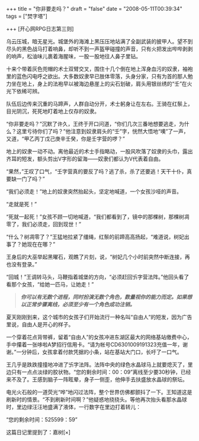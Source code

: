 +++
title = "你非要走吗？"
draft = "false"
date = "2008-05-11T00:39:34"
tags = ["焚字塔"]

+++
[开心网RPG日志第三则]
  
乌云压城，暗无星光。城堡外的海滩上黑压压地站满了全副武装的披甲人。望不到尽头的黑色战马打着响鼻，却听不到一声盔甲碰撞的声音，只有火把发出哔哔剥剥的响声，松油味儿裹着海腥味，一股一股地往人鼻子里钻。
  
十来个带着灰色兜帽的术士双臂交叉，围住十几个倒在地上浑身血污的奴隶，袖袍里的蓝色闪电呼之欲出。大多数奴隶早已肢体零落，头身分家，只有为首的那人勉力坐在地上，身上的法袍早以被海边悬崖上的尖石划破，肩头用银丝绣的“壬”在火光下依稀可辨。
  
队伍后边传来沉重的马蹄声，人群自动分开，术士躬身让在左右。王骑在红鬃上，目光阴沉，死死地盯着地上仅存的奴隶。
  
“你非要走吗？”沉默了许久，王终于开口问道，“你们几次三番地想要逃走，为什么？这里亏待你们了吗？”他注意到奴隶肩头的“壬”字，恍然大悟地“噢”了一声，又道，“甲乙丙丁戊己庚辛壬癸，你是壬字营的啰？”
  
地上的奴隶一动不动。离他最近的术士手指略动，一股风吹落了奴隶的头巾，露出齐耳的短发，额头剪出V字形的留海——奴隶们都认为V代表着自由。
  
“果然，”王叹了口气，“壬字营真的要反了吗？逃了杀，杀了还要逃！天干十仆，真要缺一门了吗？”
  
“我们必须走！”地上的奴隶突然抬起头，坚定地喊道，一个女孩沙哑的声音。
  
“走就是死！”
  
“死就一起死！”女孩不顾一切地喊道，“我们都看到了，镜中的那棵树，那棵树凋零了，我们必须走，回到现世！”
  
“什么？树凋零了？”王猛地拉紧了缰绳，红鬃的前蹄高高扬起，“难道说，树妃出事了？她现在在哪？”
  
王身后的大巫举起黑曜石，观瞧了片刻，说，“树妃几个小时前突然中断连接，再也没有登录。”
  
“回城！”王调转马头，马鞭指着城堡的方向，“必须赶回卐字营法阵。”他回头看了看那个女孩，“给她一匹马，让她走！”

> **_你可以有无数个进程，同时扮演无数个角色，数量视你的能力而定。如果想以正常步骤离线，必须至少有一个角色成功注销。_**

夏天刚刚到来，这个城市的女孩子们开始流行一种名叫“自由人”的短发，因为广告里说，自由人是开心的样子。
  
一个穿着花点背带裤，留着“自由人”的女孩冲进东湖区最大的网络基站缴费中心，手中攥着一张哆啦A梦招行信用卡。“请为帐号CD6301009191323充值一年，谢谢。”一分钟后，女孩拿着付款凭据的小条，站在基站大门口，长吁了一口气。
  
王几乎是跌跌撞撞地冲进了卐字法阵。法阵中央的绿色水晶球马上就要熄灭了，里边只有一点点淡绿的胶状物。“您的剩余时间：00：09”离线至少要30秒钟，已经来不及了。王感到脑子一阵眩晕，身子一侧歪，他伸手去扶盛放水晶球的祭坛。
  
电光火石般的一道荧光“哗”地闪过法阵，整个世界仿佛都颤抖了一下。王知道这是刷新时的情景。“不到刷新时间啊？”他疑惑地挠挠头。等他再次抬头看那水晶球时，里边绿汪汪地盛满了液体，一行数字在里边打着转儿：


  “您的剩余时间：525599：59”


这篇日记里提到了：嘉树[×]